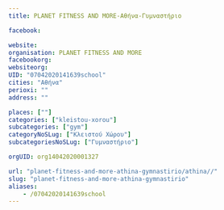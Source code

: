 ```yaml
---
title: PLANET FITNESS AND MORE-Αθήνα-Γυμναστήριο

facebook:

website:
organisation: PLANET FITNESS AND MORE
facebookorg:
websiteorg:
UID: "07042020141639school"
cities: "Αθήνα"
perioxi: ""
address: ""

places: [""]
categories: ["kleistou-xorou"]
subcategories: ["gym"]
categoryNoSLug: ["Κλειστού Χώρου"]
subcategoriesNoSLug: ["Γυμναστήριο"]

orgUID: org14042020001327

url: "planet-fitness-and-more-athina-gymnastirio/athina//"
slug: "planet-fitness-and-more-athina-gymnastirio"
aliases:
    - /07042020141639school
---
```





